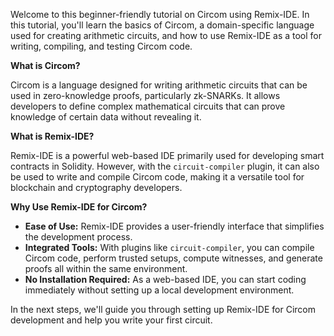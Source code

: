 Welcome to this beginner-friendly tutorial on Circom using Remix-IDE. In this tutorial, you'll learn the basics of Circom, a domain-specific language used for creating arithmetic circuits, and how to use Remix-IDE as a tool for writing, compiling, and testing Circom code.

**What is Circom?**

Circom is a language designed for writing arithmetic circuits that can be used in zero-knowledge proofs, particularly zk-SNARKs. It allows developers to define complex mathematical circuits that can prove knowledge of certain data without revealing it.

**What is Remix-IDE?**

Remix-IDE is a powerful web-based IDE primarily used for developing smart contracts in Solidity. However, with the `circuit-compiler` plugin, it can also be used to write and compile Circom code, making it a versatile tool for blockchain and cryptography developers.

**Why Use Remix-IDE for Circom?**

- **Ease of Use:** Remix-IDE provides a user-friendly interface that simplifies the development process.
- **Integrated Tools:** With plugins like `circuit-compiler`, you can compile Circom code, perform trusted setups, compute witnesses, and generate proofs all within the same environment.
- **No Installation Required:** As a web-based IDE, you can start coding immediately without setting up a local development environment.

In the next steps, we'll guide you through setting up Remix-IDE for Circom development and help you write your first circuit.
